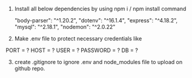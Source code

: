 1. Install all below dependencies by using npm i / npm install command

    "body-parser": "^1.20.2",
    "dotenv": "^16.1.4",
    "express": "^4.18.2",
    "mysql": "^2.18.1",
    "nodemon": "^2.0.22"

2. Make .env file to protect necessary credentials like

  PORT = ?
  HOST = ?
  USER = ?
  PASSWORD = ?
  DB =  ?

3. create .gitignore to ignore .env and node_modules file to upload on github repo.